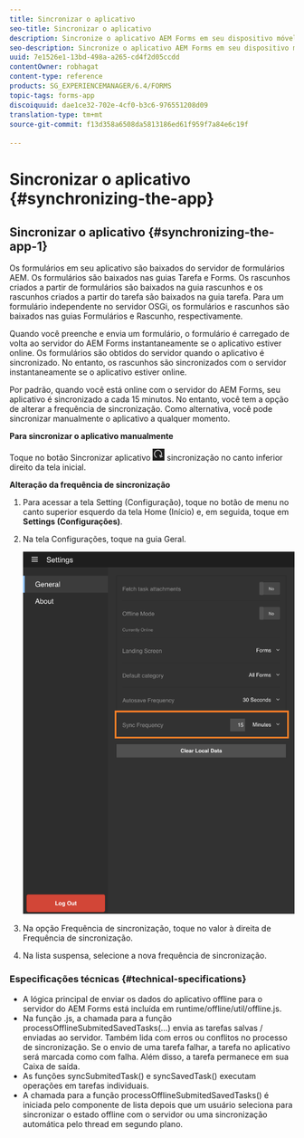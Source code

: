 ```yaml
---
title: Sincronizar o aplicativo
seo-title: Sincronizar o aplicativo
description: Sincronize o aplicativo AEM Forms em seu dispositivo móvel com o servidor AEM Forms.
seo-description: Sincronize o aplicativo AEM Forms em seu dispositivo móvel com o servidor AEM Forms.
uuid: 7e1526e1-13bd-498a-a265-cd4f2d05ccdd
contentOwner: robhagat
content-type: reference
products: SG_EXPERIENCEMANAGER/6.4/FORMS
topic-tags: forms-app
discoiquuid: dae1ce32-702e-4cf0-b3c6-976551208d09
translation-type: tm+mt
source-git-commit: f13d358a6508da5813186ed61f959f7a84e6c19f

---
```



# Sincronizar o aplicativo {#synchronizing-the-app}

## Sincronizar o aplicativo {#synchronizing-the-app-1}

Os formulários em seu aplicativo são baixados do servidor de formulários AEM. Os formulários são baixados nas guias Tarefa e Forms. Os rascunhos criados a partir de formulários são baixados na guia rascunhos e os rascunhos criados a partir do tarefa são baixados na guia tarefa. Para um formulário independente no servidor OSGi, os formulários e rascunhos são baixados nas guias Formulários e Rascunho, respectivamente.

Quando você preenche e envia um formulário, o formulário é carregado de volta ao servidor do AEM Forms instantaneamente se o aplicativo estiver online. Os formulários são obtidos do servidor quando o aplicativo é sincronizado. No entanto, os rascunhos são sincronizados com o servidor instantaneamente se o aplicativo estiver online.

Por padrão, quando você está online com o servidor do AEM Forms, seu aplicativo é sincronizado a cada 15 minutos. No entanto, você tem a opção de alterar a frequência de sincronização. Como alternativa, você pode sincronizar manualmente o aplicativo a qualquer momento.

**Para sincronizar o aplicativo manualmente**

Toque no botão Sincronizar aplicativo ![de](assets/sync-app.png) sincronização no canto inferior direito da tela inicial.

**Alteração da frequência de sincronização**

1. Para acessar a tela Setting (Configuração), toque no botão de menu no canto superior esquerdo da tela Home (Início) e, em seguida, toque em **Settings (Configurações)**.
1. Na tela Configurações, toque na guia Geral.

   ![Configuração de frequência de sincronização na janela Configurações gerais](assets/gen-settings-1.png)

1. Na opção Frequência de sincronização, toque no valor à direita de Frequência de sincronização.
1. Na lista suspensa, selecione a nova frequência de sincronização.

### Especificações técnicas {#technical-specifications}

* A lógica principal de enviar os dados do aplicativo offline para o servidor do AEM Forms está incluída em runtime/offline/util/offline.js.
* Na função .js, a chamada para a função processOfflineSubmitedSavedTasks(...) envia as tarefas salvas / enviadas ao servidor. Também lida com erros ou conflitos no processo de sincronização. Se o envio de uma tarefa falhar, a tarefa no aplicativo será marcada como com falha. Além disso, a tarefa permanece em sua Caixa de saída.
* As funções syncSubmitedTask() e syncSavedTask() executam operações em tarefas individuais.
* A chamada para a função processOfflineSubmitedSavedTasks() é iniciada pelo componente de lista depois que um usuário seleciona para sincronizar o estado offline com o servidor ou uma sincronização automática pelo thread em segundo plano.

